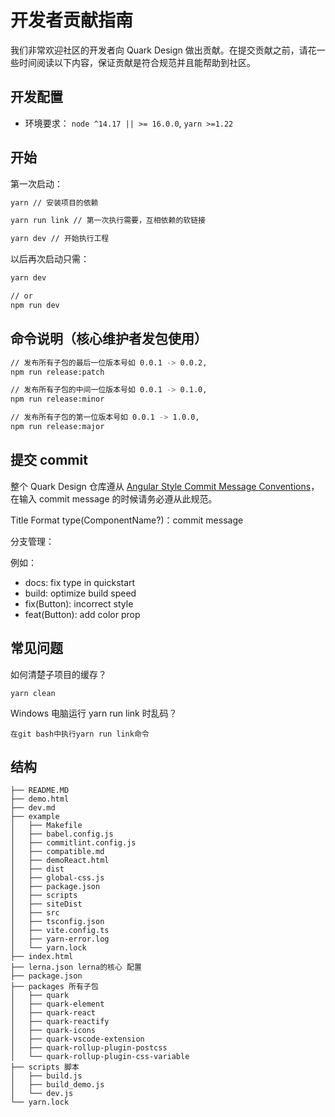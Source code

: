 # 开发者贡献指南

我们非常欢迎社区的开发者向 Quark Design 做出贡献。在提交贡献之前，请花一些时间阅读以下内容，保证贡献是符合规范并且能帮助到社区。

## 开发配置

* 环境要求： `node ^14.17 || >= 16.0.0`, `yarn >=1.22`

## 开始

第一次启动：

```bash
yarn // 安装项目的依赖

yarn run link // 第一次执行需要，互相依赖的软链接

yarn dev // 开始执行工程
```

以后再次启动只需：

```bash
yarn dev

// or
npm run dev
```

## 命令说明（核心维护者发包使用）

```bash
// 发布所有子包的最后一位版本号如 0.0.1 -> 0.0.2,
npm run release:patch

// 发布所有子包的中间一位版本号如 0.0.1 -> 0.1.0,
npm run release:minor

// 发布所有子包的第一位版本号如 0.0.1 -> 1.0.0,
npm run release:major
```

## 提交 commit

整个 Quark Design 仓库遵从 [Angular Style Commit Message Conventions](https://gist.github.com/stephenparish/9941e89d80e2bc58a153)，在输入 commit message 的时候请务必遵从此规范。

Title Format
type(ComponentName?)：commit message

分支管理：

例如：

- docs: fix type in quickstart
- build: optimize build speed
- fix(Button): incorrect style
- feat(Button): add color prop

## 常见问题

如何清楚子项目的缓存？

```
yarn clean
```

Windows 电脑运行 yarn run link 时乱码？

```
在git bash中执行yarn run link命令
```

## 结构

```
├── README.MD
├── demo.html
├── dev.md
├── example
│   ├── Makefile
│   ├── babel.config.js
│   ├── commitlint.config.js
│   ├── compatible.md
│   ├── demoReact.html
│   ├── dist
│   ├── global-css.js
│   ├── package.json
│   ├── scripts
│   ├── siteDist
│   ├── src
│   ├── tsconfig.json
│   ├── vite.config.ts
│   ├── yarn-error.log
│   └── yarn.lock
├── index.html
├── lerna.json lerna的核心 配置
├── package.json
├── packages 所有子包
│   ├── quark
│   ├── quark-element
│   ├── quark-react
│   ├── quark-reactify
│   ├── quark-icons
│   ├── quark-vscode-extension
│   ├── quark-rollup-plugin-postcss
│   └── quark-rollup-plugin-css-variable
├── scripts 脚本
│   ├── build.js
│   ├── build_demo.js
│   └── dev.js
└── yarn.lock
```
